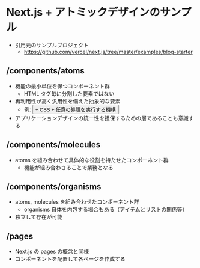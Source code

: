 # Next.js + アトミックデザインのサンプル
- 引用元のサンプルプロジェクト
  * https://github.com/vercel/next.js/tree/master/examples/blog-starter

## /components/atoms
- 機能の最小単位を保つコンポーネント群
  * HTML タグ毎に分割した要素ではない
- 再利用性が高く汎用性を備えた抽象的な要素
  * 例: <button> + CSS + 任意の処理を実行する機構
- アプリケーションデザインの統一性を担保するための層であることも意識する

## /components/molecules
- atoms を組み合わせて具体的な役割を持たせたコンポーネント群
  * 機能が組み合わさることで業務となる

## /components/organisms
- atoms, molecules を組み合わせたコンポーネント群
  * organisms 自体を内包する場合もある（アイテムとリストの関係等）
- 独立して存在が可能

## /pages
- Next.js の pages の概念と同様
- コンポーネントを配置して各ページを作成する
